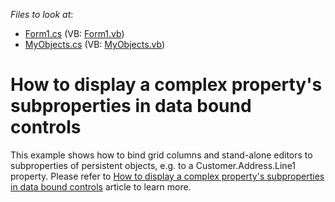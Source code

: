 <!-- default file list -->
*Files to look at*:

* [Form1.cs](./CS/Form1.cs) (VB: [Form1.vb](./VB/Form1.vb))
* [MyObjects.cs](./CS/MyObjects.cs) (VB: [MyObjects.vb](./VB/MyObjects.vb))
<!-- default file list end -->
# How to display a complex property's subproperties in data bound controls


<p>This example shows how to bind grid columns and stand-alone editors to subproperties of persistent objects, e.g. to a Customer.Address.Line1 property. Please refer to <a href="https://www.devexpress.com/Support/Center/p/A1653">How to display a complex property's subproperties in data bound controls</a> article to learn more.</p>

<br/>


